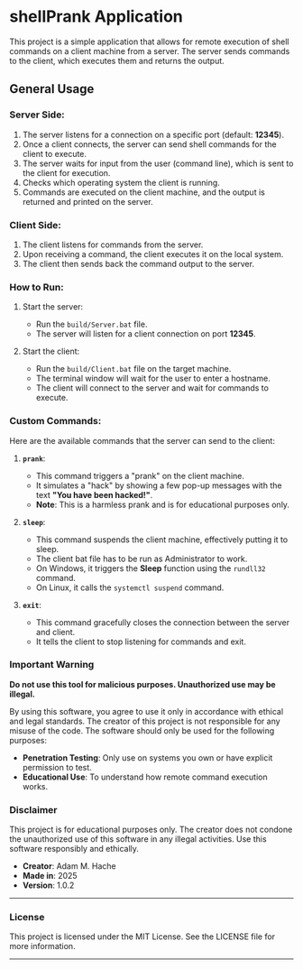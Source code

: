# shellPrank Application

This project is a simple application that allows for remote execution of shell commands on a client machine from a server.
The server sends commands to the client, which executes them and returns the output.

## General Usage

### Server Side:
1. The server listens for a connection on a specific port (default: **12345**).
2. Once a client connects, the server can send shell commands for the client to execute.
3. The server waits for input from the user (command line), which is sent to the client for execution.
3. Checks which operating system the client is running.
4. Commands are executed on the client machine, and the output is returned and printed on the server.

### Client Side:
1. The client listens for commands from the server.
2. Upon receiving a command, the client executes it on the local system.
3. The client then sends back the command output to the server.

### How to Run:
1. Start the server:
   - Run the `build/Server.bat` file.
   - The server will listen for a client connection on port **12345**.
   
2. Start the client:
   - Run the `build/Client.bat` file on the target machine.
   - The terminal window will wait for the user to enter a hostname.
   - The client will connect to the server and wait for commands to execute.

### Custom Commands:
Here are the available commands that the server can send to the client:

1. **`prank`**:
   - This command triggers a "prank" on the client machine. 
   - It simulates a "hack" by showing a few pop-up messages with the text **"You have been hacked!"**.
   - **Note**: This is a harmless prank and is for educational purposes only.

2. **`sleep`**:
   - This command suspends the client machine, effectively putting it to sleep.
   - The client bat file has to be run as Administrator to work.
   - On Windows, it triggers the **Sleep** function using the `rundll32` command.
   - On Linux, it calls the `systemctl suspend` command.
   
3. **`exit`**:
   - This command gracefully closes the connection between the server and client.
   - It tells the client to stop listening for commands and exit.

### Important Warning

**Do not use this tool for malicious purposes. Unauthorized use may be illegal.**

By using this software, you agree to use it only in accordance with ethical and legal standards. The creator of this project is not responsible for any misuse of the code. The software should only be used for the following purposes:

- **Penetration Testing**: Only use on systems you own or have explicit permission to test.
- **Educational Use**: To understand how remote command execution works.

### Disclaimer

This project is for educational purposes only. The creator does not condone the unauthorized use of this software in any illegal activities. Use this software responsibly and ethically.

- **Creator**: Adam M. Hache
- **Made in**: 2025
- **Version**: 1.0.2

---

### License
This project is licensed under the MIT License. See the LICENSE file for more information.

---
